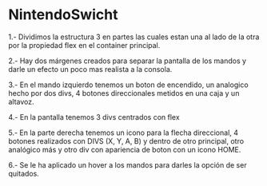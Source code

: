 # NintendoSwicht

1.- Dividimos la estructura 3 en partes las cuales estan una al lado de la otra por la propiedad flex en el container principal.

2.- Hay dos márgenes creados para separar la pantalla de los mandos y darle un efecto un poco mas realista a la consola.

3.- En el mando izquierdo tenemos un boton de encendido, un analogico hecho por dos divs, 4 botones direccionales metidos en una caja y un altavoz.

4.- En la pantalla tenemos 3 divs centrados con flex

5.- En la parte derecha tenemos un icono para la flecha direccional, 4 botones realizados con DIVS (X, Y, A, B) y dentro de otro principal,
    otro analógico más y otro div con apariencia de boton con un icono HOME.

6.- Se le ha aplicado un hover a los mandos para darles la opción de ser quitados.
